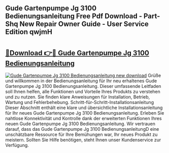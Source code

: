 ## Gude Gartenpumpe Jg 3100 Bedienungsanleitung Free Pdf Download - Part-Shq New Repair Owner Guide - User Service Edition qwjmH

# <h2><a href="http://df61nxa.blite.top/?on=Gude+Gartenpumpe+Jg+3100+Bedienungsanleitung">🔗Download 👉🔴 Gude Gartenpumpe Jg 3100 Bedienungsanleitung</a></h2>

[![Gude Gartenpumpe Jg 3100 Bedienungsanleitung new download](https://i.imgur.com/lujVjoI.png)](http://df61nxa.blite.top/?on=Gude+Gartenpumpe+Jg+3100+Bedienungsanleitung)
Grüße und willkommen in der Bedienungsanleitung für Ihr neu erhaltenes Gude Gartenpumpe Jg 3100 Bedienungsanleitung. Dieser umfassende Leitfaden soll Ihnen helfen, alle Funktionen und Vorteile Ihres Produkts zu verstehen und zu nutzen. Sie finden klare Anweisungen für Installation, Betrieb, Wartung und Fehlerbehebung. Schritt-für-Schritt-Installationsanleitung Dieser Abschnitt enthält eine klare und übersichtliche Installationsanleitung für Ihr neues Gude Gartenpumpe Jg 3100 Bedienungsanleitung. Erleben Sie nahtlose Konnektivität und Kontrolle dank der erweiterten Funktionen Ihres neuen Gude Gartenpumpe Jg 3100 Bedienungsanleitung. Wir vertrauen darauf, dass das Gude Gartenpumpe Jg 3100 BedienungsanleitungD eine unschätzbare Ressource für Ihre Bemühungen war, Ihr neues Produkt zu meistern. Sollten Sie Hilfe benötigen, steht Ihnen unser Kundenservice zur Verfügung.
